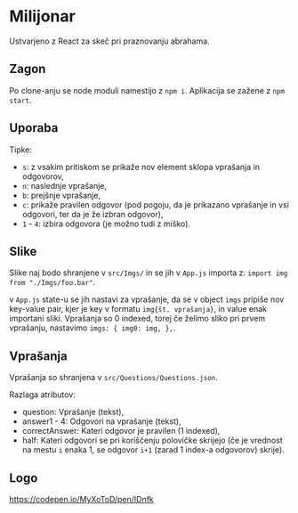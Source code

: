 # Milijonar

Ustvarjeno z React za skeč pri praznovanju abrahama.

## Zagon

Po clone-anju se node moduli namestijo z `npm i`.
Aplikacija se zažene z `npm start`.

## Uporaba

Tipke:
  - `s`: z vsakim pritiskom se prikaže nov element sklopa vprašanja in odgovorov,
  - `n`: naslednje vprašanje,
  - `b`: prejšnje vprašanje,
  - `c`: prikaže pravilen odgovor (pod pogoju, da je prikazano vprašanje in vsi odgovori, ter da je že izbran odgovor),
  - `1` - `4`: izbira odgovora (je možno tudi z miško).

## Slike

Slike naj bodo shranjene v `src/Imgs/` in se jih v `App.js` importa z: `import img from "./Imgs/foo.bar"`.

v `App.js` state-u se jih nastavi za vprašanje, da se v object `imgs` pripiše nov key-value pair, kjer je key v formatu `img{št. vprašanja}`, in value enak importani sliki.
Vprašanja so 0 indexed, torej če želimo sliko pri prvem vprašanju, nastavimo `imgs: { img0: img, },`.

## Vprašanja

Vprašanja so shranjena v `src/Questions/Questions.json`.

Razlaga atributov:
  - question: Vprašanje (tekst),
  - answer1 - 4: Odgovori na vprašanje (tekst),
  - correctAnswer: Kateri odgovor je pravilen (1 indexed),
  - half: Kateri odgovori se pri koriščenju polovičke skrijejo (če je vrednost na mestu `i` enaka 1, se odgovor `i+1` (zarad 1 index-a odgovorov) skrije).

## Logo

https://codepen.io/MyXoToD/pen/IDnfk
